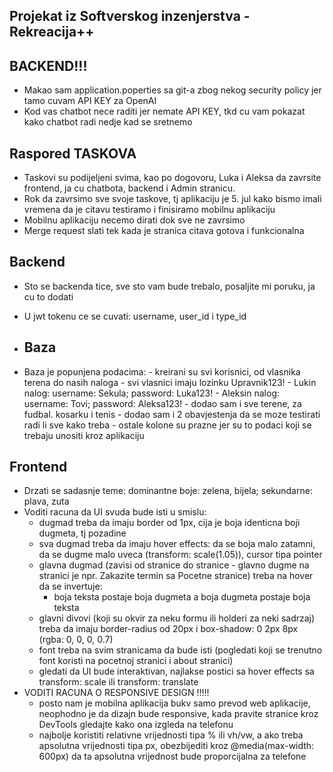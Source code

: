 ## Projekat iz Softverskog inzenjerstva - Rekreacija++

## BACKEND!!!

- Makao sam application.poperties sa git-a zbog nekog security policy jer tamo cuvam API KEY za OpenAI
- Kod vas chatbot nece raditi jer nemate API KEY, tkd cu vam pokazat kako chatbot radi nedje kad se sretnemo

## Raspored TASKOVA

- Taskovi su podijeljeni svima, kao po dogovoru, Luka i Aleksa da zavrsite frontend, ja cu chatbota, backend i Admin stranicu.
- Rok da zavrsimo sve svoje taskove, tj aplikaciju je 5. jul kako bismo imali vremena da je citavu testiramo i finisiramo mobilnu aplikaciju
- Mobilnu aplikaciju necemo dirati dok sve ne zavrsimo
- Merge request slati tek kada je stranica citava gotova i funkcionalna

## Backend

- Sto se backenda tice, sve sto vam bude trebalo, posaljite mi poruku, ja cu to dodati
- U jwt tokenu ce se cuvati: username, user_id i type_id

- ## Baza
  
- Baza je popunjena podacima:
      - kreirani su svi korisnici, od vlasnika terena do nasih naloga
      - svi vlasnici imaju lozinku Upravnik123!
      - Lukin nalog: username: Sekula; password: Luka123!
      - Aleksin nalog: username: Tovi; password: Aleksa123!
      - dodao sam i sve terene, za fudbal. kosarku i tenis
      - dodao sam i 2 obavjestenja da se moze testirati radi li sve kako treba
      - ostale kolone su prazne jer su to podaci koji se trebaju unositi kroz aplikaciju

## Frontend

- Drzati se sadasnje teme: dominantne boje: zelena, bijela; sekundarne: plava, zuta
- Voditi racuna da UI svuda bude isti u smislu:
    - dugmad treba da imaju border od 1px, cija je boja identicna boji dugmeta, tj pozadine
    - sva dugmad treba da imaju hover effects: da se boja malo zatamni, da se dugme malo uveca (transform: scale(1.05)), cursor tipa pointer
    - glavna dugmad (zavisi od stranice do stranice - glavno dugme na stranici je npr. Zakazite termin sa Pocetne stranice) treba na hover da se invertuje:
      - boja teksta postaje boja dugmeta a boja dugmeta postaje boja teksta
    - glavni divovi (koji su okvir za neku formu ili holderi za neki sadrzaj) treba da imaju border-radius od 20px i box-shadow: 0 2px 8px (rgba: 0, 0, 0, 0.7)
    - font treba na svim stranicama da bude isti (pogledati koji se trenutno font koristi na pocetnoj stranici i about stranici)
    - gledati da UI bude interaktivan, najlakse postici sa hover effects sa transform: scale ili transform: translate
- VODITI RACUNA O RESPONSIVE DESIGN !!!!!
    - posto nam je mobilna aplikacija bukv samo prevod web aplikacije, neophodno je da dizajn bude responsive, kada pravite stranice kroz DevTools gledajte kako ona izgleda na telefonu
    - najbolje koristiti relativne vrijednosti tipa % ili vh/vw, a ako treba apsolutna vrijednosti tipa px, obezbijediti kroz @media(max-width: 600px) da ta apsolutna vrijednost bude proporcijalna za telefone

